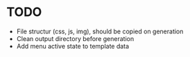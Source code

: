 # TODO

- File structur (css, js, img), should be copied on generation
- Clean output directory before generation
- Add menu active state to template data

